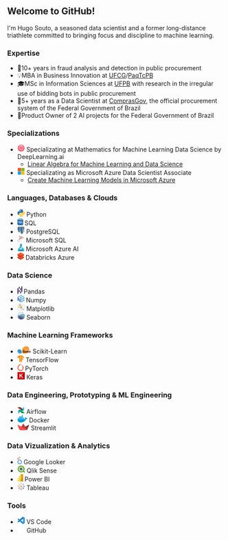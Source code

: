 ## Welcome to GitHub!

I'm Hugo Souto, a seasoned data scientist and a former long-distance triathlete committed to bringing focus and discipline to machine learning.

### Expertise

- 🔎10+ years in fraud analysis and detection in public procurement
- 💡MBA in Business Innovation at [UFCG](https://portal.ufcg.edu.br/)/[PaqTcPB](https://www.paqtc.org.br/)
- 🎓MSc in Information Sciences at [UFPB](https://www.ufpb.br/) with research in the irregular use of bidding bots in public procurement
- 🎯5+ years as a Data Scientist at [ComprasGov](www.gov.br/compras), the official procurement system of the Federal Government of Brazil
- 🤖Product Owner of 2 AI projects for the Federal Government of Brazil

### Specializations

- <img height="17" src="img/deeplearningai.png"> Specializating at Mathematics for Machine Learning Data Science by DeepLearning.ai
  - [Linear Algebra for Machine Learning and Data Science](https://coursera.org/share/5dded7ead3213a8ca8bd3c8498510ef8)
- <img height="17" src="img/microsoft.png"> Specializating as Microsoft Azure Data Scientist Associate
  - [Create Machine Learning Models in Microsoft Azure](https://coursera.org/share/41bfda128e5207e58b0dc70c1324f1fc)

### Languages, Databases & Clouds

- <img height="17" src="img/python.png"> Python
- <img height="17" src="img/sql.png"> SQL
- <img height="17" src="img/postgres.png"> PostgreSQL
- <img height="17" src="img/mssql.png"> Microsoft SQL
- <img height="17" src="img/azureml.png"> Microsoft Azure AI
- <img height="17" src="img/databricks-azure.png"> Databricks Azure

### Data Science 

- <img height="17" src="img/pandas.png"> Pandas
- <img height="17" src="img/numpy.png"> Numpy
- <img height="17" src="img/matplotlib.png"> Matplotlib
- <img height="17" src="img/seaborn.png"> Seaborn

### Machine Learning Frameworks

- <img height="17" src="img/scikitlearn.png"> Scikit-Learn
- <img height="17" src="img/tensorflow.png"> TensorFlow
- <img height="17" src="img/pytorch.png"> PyTorch
- <img height="17" src="img/keras.png"> Keras

### Data Engineering, Prototyping & ML Engineering

- <img height="17" src="img/airflow.png"> Airflow
- <img height="17" src="img/docker.png"> Docker
- <img height="15" src="img/streamlit.png"> Streamlit

### Data Vizualization & Analytics

- <img height="17" src="img/looker.png"> Google Looker
- <img height="17" src="img/qlik.png"> Qlik Sense
- <img height="17" src="img/powerbi.png"> Power BI
- <img height="17" src="img/tableau.png"> Tableau

### Tools

- <img height="17" src="img/vscode.png"> VS Code
- <img height="17" src="img/github.png"> GitHub
